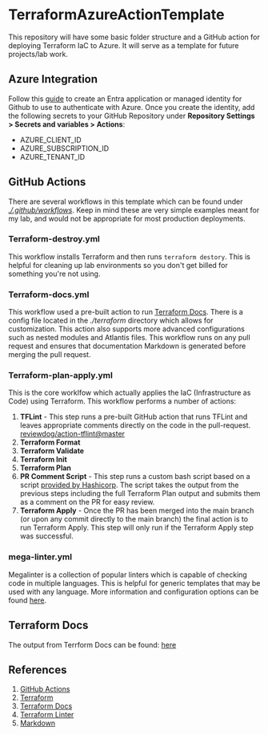 # TerraformAzureActionTemplate

This repository will have some basic folder structure and a GitHub action for deploying Terraform IaC to Azure.  It will serve as a template for future projects/lab work.

## Azure Integration

Follow this [guide](https://learn.microsoft.com/en-us/azure/developer/github/connect-from-azure-openid-connect) to create an Entra application or managed identity for Github to use to authenticate with Azure. Once you create the identity, add the following secrets to your GitHub Repository under **Repository Settings > Secrets and variables > Actions**:

* AZURE_CLIENT_ID
* AZURE_SUBSCRIPTION_ID
* AZURE_TENANT_ID

## GitHub Actions

There are several workflows in this template which can be found under _[./.github/workflows](./.github/workflows)_.  Keep in mind these are very simple examples meant for my lab, and would not be appropriate for most production deployments.

### Terraform-destroy.yml

This workflow installs Terraform and then runs `terraform destory`. This is helpful for cleaning up lab environments so you don't get billed for something you're not using.

### Terraform-docs.yml

This workflow used a pre-built action to run [Terraform Docs](https://github.com/terraform-docs/gh-actions). There is a config file located in the _./terraform_ directory which allows for customization.  This action also supports more advanced configurations such as nested modules and Atlantis files. This workflow runs on any pull request and ensures that documentation Markdown is generated before merging the pull request.

### Terraform-plan-apply.yml

This is the core worklfow which actually applies the IaC (Infrastructure as Code) using Terraform. This workflow performs a number of actions:

1) **TFLint** - This step runs a pre-built GitHub action that runs TFLint and leaves appropriate comments directly on the code in the pull-request. [reviewdog/action-tflint@master](https://github.com/reviewdog/action-tflint)
1) **Terraform Format**
1) **Terraform Validate**
1) **Terraform Init**
1) **Terraform Plan**
1) **PR Comment Script** - This step runs a custom bash script based on a script [provided by Hashicorp](https://developer.hashicorp.com/terraform/tutorials/automation/github-actions).  The script takes the output from the previous steps including the full Terraform Plan output and submits them as a comment on the PR for easy review.
1) **Terraform Apply** - Once the PR has been merged into the main branch (or upon any commit directly to the main branch) the final action is to run Terraform Apply. This step will only run if the Terraform Apply step was successful.

### mega-linter.yml

Megalinter is a collection of popular linters which is capable of checking code in multiple languages.  This is helpful for generic templates that may be used with any language. More information and configuration options can be found [here](https://megalinter.io).

## Terraform Docs

The output from Terrform Docs can be found: [here](/terraform/README.md)

## References

1) [GitHub Actions](https://docs.github.com/en/actions)
1) [Terraform](https://developer.hashicorp.com/terraform/intro)
1) [Terraform Docs](https://terraform-docs.io/user-guide/introduction/)
1) [Terraform Linter](https://github.com/terraform-linters/tflint)
1) [Markdown](https://www.markdownguide.org/getting-started)

